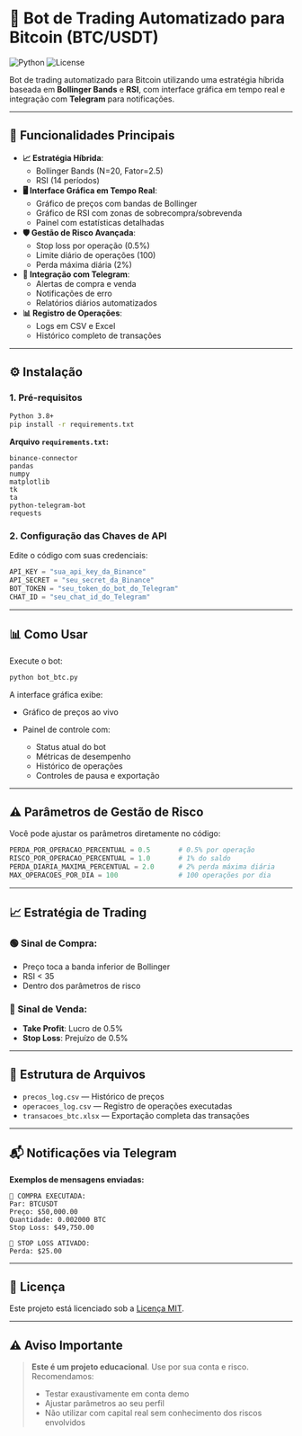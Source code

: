 # 🤖 Bot de Trading Automatizado para Bitcoin (BTC/USDT)

![Python](https://img.shields.io/badge/Python-3.8%2B-blue)
![License](https://img.shields.io/badge/License-MIT-green)

Bot de trading automatizado para Bitcoin utilizando uma estratégia híbrida baseada em **Bollinger Bands** e **RSI**, com interface gráfica em tempo real e integração com **Telegram** para notificações.

---

## 🚀 Funcionalidades Principais

- **📈 Estratégia Híbrida**:
  - Bollinger Bands (N=20, Fator=2.5)
  - RSI (14 períodos)
- **🖥️ Interface Gráfica em Tempo Real**:
  - Gráfico de preços com bandas de Bollinger
  - Gráfico de RSI com zonas de sobrecompra/sobrevenda
  - Painel com estatísticas detalhadas
- **🛡️ Gestão de Risco Avançada**:
  - Stop loss por operação (0.5%)
  - Limite diário de operações (100)
  - Perda máxima diária (2%)
- **📲 Integração com Telegram**:
  - Alertas de compra e venda
  - Notificações de erro
  - Relatórios diários automatizados
- **📊 Registro de Operações**:
  - Logs em CSV e Excel
  - Histórico completo de transações

---

## ⚙️ Instalação

### 1. Pré-requisitos

```bash
Python 3.8+
pip install -r requirements.txt
````

**Arquivo `requirements.txt`:**

```
binance-connector
pandas
numpy
matplotlib
tk
ta
python-telegram-bot
requests
```

### 2. Configuração das Chaves de API

Edite o código com suas credenciais:

```python
API_KEY = "sua_api_key_da_Binance"
API_SECRET = "seu_secret_da_Binance"
BOT_TOKEN = "seu_token_do_bot_do_Telegram"
CHAT_ID = "seu_chat_id_do_Telegram"
```

---

## 📊 Como Usar

Execute o bot:

```bash
python bot_btc.py
```

A interface gráfica exibe:

* Gráfico de preços ao vivo
* Painel de controle com:

  * Status atual do bot
  * Métricas de desempenho
  * Histórico de operações
  * Controles de pausa e exportação

---

## ⚠️ Parâmetros de Gestão de Risco

Você pode ajustar os parâmetros diretamente no código:

```python
PERDA_POR_OPERACAO_PERCENTUAL = 0.5       # 0.5% por operação
RISCO_POR_OPERACAO_PERCENTUAL = 1.0       # 1% do saldo
PERDA_DIARIA_MAXIMA_PERCENTUAL = 2.0      # 2% perda máxima diária
MAX_OPERACOES_POR_DIA = 100               # 100 operações por dia
```

---

## 📈 Estratégia de Trading

### 🟢 Sinal de Compra:

* Preço toca a banda inferior de Bollinger
* RSI < 35
* Dentro dos parâmetros de risco

### 🔴 Sinal de Venda:

* **Take Profit**: Lucro de 0.5%
* **Stop Loss**: Prejuízo de 0.5%

---

## 📁 Estrutura de Arquivos

* `precos_log.csv` — Histórico de preços
* `operacoes_log.csv` — Registro de operações executadas
* `transacoes_btc.xlsx` — Exportação completa das transações

---

## 📬 Notificações via Telegram

**Exemplos de mensagens enviadas:**

```
🚀 COMPRA EXECUTADA:
Par: BTCUSDT
Preço: $50,000.00
Quantidade: 0.002000 BTC
Stop Loss: $49,750.00

🚨 STOP LOSS ATIVADO:
Perda: $25.00
```

---

## 📄 Licença

Este projeto está licenciado sob a [Licença MIT](LICENSE).

---

## ⚠️ Aviso Importante

> **Este é um projeto educacional**. Use por sua conta e risco. Recomendamos:
>
> * Testar exaustivamente em conta demo
> * Ajustar parâmetros ao seu perfil
> * Não utilizar com capital real sem conhecimento dos riscos envolvidos



